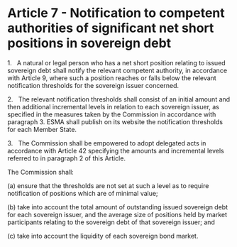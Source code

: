 # Article 7 - Notification to competent authorities of significant net short positions in sovereign debt


1.   A natural or legal person who has a net short position relating to issued sovereign debt shall notify the relevant competent authority, in accordance with Article 9, where such a position reaches or falls below the relevant notification thresholds for the sovereign issuer concerned.

2.   The relevant notification thresholds shall consist of an initial amount and then additional incremental levels in relation to each sovereign issuer, as specified in the measures taken by the Commission in accordance with paragraph 3. ESMA shall publish on its website the notification thresholds for each Member State.

3.   The Commission shall be empowered to adopt delegated acts in accordance with Article 42 specifying the amounts and incremental levels referred to in paragraph 2 of this Article.

The Commission shall:

(a) ensure that the thresholds are not set at such a level as to require notification of positions which are of minimal value;

(b) take into account the total amount of outstanding issued sovereign debt for each sovereign issuer, and the average size of positions held by market participants relating to the sovereign debt of that sovereign issuer; and

(c) take into account the liquidity of each sovereign bond market.
